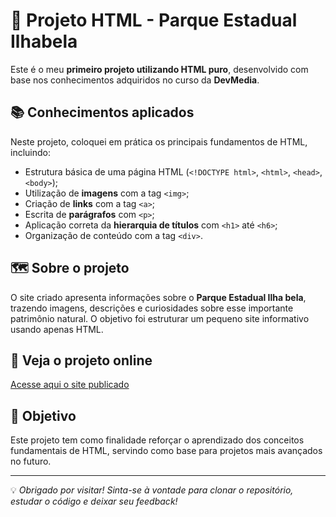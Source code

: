 # 🌿 Projeto HTML - Parque Estadual Ilhabela

Este é o meu **primeiro projeto utilizando HTML puro**, desenvolvido com base nos conhecimentos adquiridos no curso da **DevMedia**.

## 📚 Conhecimentos aplicados

Neste projeto, coloquei em prática os principais fundamentos de HTML, incluindo:

- Estrutura básica de uma página HTML (`<!DOCTYPE html>`, `<html>`, `<head>`, `<body>`);
- Utilização de **imagens** com a tag `<img>`;
- Criação de **links** com a tag `<a>`;
- Escrita de **parágrafos** com `<p>`;
- Aplicação correta da **hierarquia de títulos** com `<h1>` até `<h6>`;
- Organização de conteúdo com a tag `<div>`.

## 🗺️ Sobre o projeto

O site criado apresenta informações sobre o **Parque Estadual Ilha bela**, trazendo imagens, descrições e curiosidades sobre esse importante patrimônio natural. O objetivo foi estruturar um pequeno site informativo usando apenas HTML.

## 🔗 Veja o projeto online

[Acesse aqui o site publicado](https://projeto-parque-estadual-ilha-bela.netlify.app/)

## 🎯 Objetivo

Este projeto tem como finalidade reforçar o aprendizado dos conceitos fundamentais de HTML, servindo como base para projetos mais avançados no futuro.

---

💡 *Obrigado por visitar! Sinta-se à vontade para clonar o repositório, estudar o código e deixar seu feedback!*
